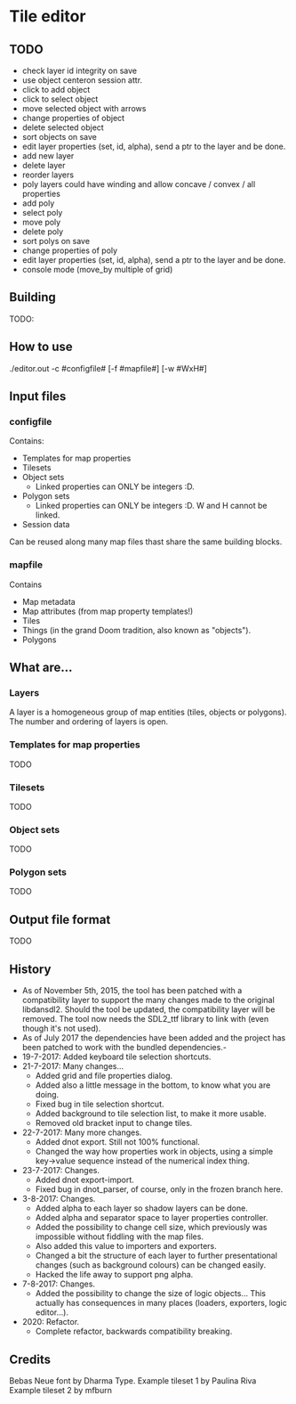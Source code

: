 # Tile editor

## TODO

- check layer id integrity on save
- use object centeron session attr.
- click to add object
- click to select object
- move selected object with arrows
- change properties of object
- delete selected object
- sort objects on save
- edit layer properties (set, id, alpha), send a ptr to the layer and be done.
- add new layer
- delete layer
- reorder layers
- poly layers could have winding and allow concave / convex / all properties
- add poly
- select poly
- move poly
- delete poly
- sort polys on save
- change properties of poly
- edit layer properties (set, id, alpha), send a ptr to the layer and be done.
- console mode (move_by multiple of grid)

## Building

TODO:

## How to use

./editor.out -c #configfile# [-f #mapfile#] [-w #WxH#]

## Input files
### configfile

Contains:

- Templates for map properties
- Tilesets
- Object sets
	- Linked properties can ONLY be integers :D.
- Polygon sets
	- Linked properties can ONLY be integers :D. W and H cannot be linked.
- Session data

Can be reused along many map files thast share the same building blocks.

### mapfile

Contains

- Map metadata
- Map attributes (from map property templates!)
- Tiles
- Things (in the grand Doom tradition, also known as "objects").
- Polygons

## What are...

### Layers

A layer is a homogeneous group of map entities (tiles, objects or polygons). The number and ordering of layers is open.

### Templates for map properties

TODO

### Tilesets

TODO

### Object sets

TODO

### Polygon sets

TODO

## Output file format

TODO

## History

- As of November 5th, 2015, the tool has been patched with a compatibility layer to support the many changes made to the original libdansdl2. Should the tool be updated, the compatibility layer will be removed. The tool now needs the SDL2_ttf library to link with (even though it's not used).
- As of July 2017 the dependencies have been added and the project has been patched to work with the bundled dependencies.-
- 19-7-2017: Added keyboard tile selection shortcuts.
- 21-7-2017: Many changes...
	- Added grid and file properties dialog.
	- Added also a little message in the bottom, to know what you are doing.
	- Fixed bug in tile selection shortcut.
	- Added background to tile selection list, to make it more usable.
	- Removed old bracket input to change tiles.
- 22-7-2017: Many more changes.
	- Added dnot export. Still not 100% functional.
	- Changed the way how properties work in objects, using a simple key->value sequence instead of the numerical index thing.
- 23-7-2017: Changes.
	- Added dnot export-import.
	- Fixed bug in dnot_parser, of course, only in the frozen branch here.
- 3-8-2017: Changes.
	- Added alpha to each layer so shadow layers can be done.
	- Added alpha and separator space to layer properties controller.
	- Added the possibility to change cell size, which previously was impossible without fiddling with the map files.
	- Also added this value to importers and exporters.
	- Changed a bit the structure of each layer to further presentational changes (such as background colours) can be changed easily.
	- Hacked the life away to support png alpha.
- 7-8-2017: Changes.
	- Added the possibility to change the size of logic objects... This actually has consequences in many places (loaders, exporters, logic editor...).
- 2020: Refactor.
	- Complete refactor, backwards compatibility breaking.

## Credits

Bebas Neue font by Dharma Type.
Example tileset 1 by Paulina Riva
Example tileset 2 by mfburn
